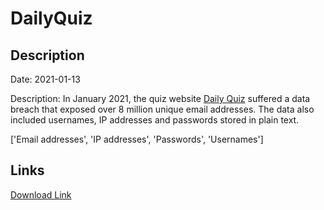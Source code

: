 # DailyQuiz

## Description

Date: 2021-01-13

Description:
In January 2021, the quiz website <a href="https://dailyquiz.me/" target="_blank" rel="noopener">Daily Quiz</a> suffered a data breach that exposed over 8 million unique email addresses. The data also included usernames, IP addresses and passwords stored in plain text.


['Email addresses', 'IP addresses', 'Passwords', 'Usernames']

## Links

[Download Link](https://link-to.net/1229997/871.4929800280745/dynamic/?r=ZGFpbHlxdWl6Lm1l)